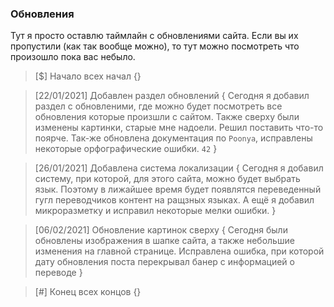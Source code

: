 ### Обновления
Тут я просто оставлю таймлайн с обновлениями сайта. Если вы их пропустили (как так вообще можно), то тут можно посмотреть что произошло пока вас небыло.

> [$] Начало всех начал {}

> [22/01/2021] Добавлен раздел обновлений {
    Сегодня я добавил раздел с обновленими, где можно будет посмотреть все обновления которые произшли с сайтом. Также сверху были изменены картинки, старые мне надоели. Решил поставить что-то поярче. Так-же обновлена документация по `Poonya`, исправлены некоторые орфографические ошибки. `42`
}

> [26/01/2021] Добавлена система локализации {
    Сегодня я добавил систему, при которой, для этого сайта, можно будет выбрать язык. Поэтому в лижайшее время будет появлятся переведенный гугл переводчиков контент на ращзных языках. А ещё я добавил микроразметку и исправил некоторые мелки ошибки. 
}

> [06/02/2021] Обновление картинок сверху {
    Сегодня были обновлены изображения в шапке сайта, а также небольшие изменения на главной странице. Исправлена ошибка, при которой дату обновления поста перекрывал банер с информацией о переводе
}

> [#] Конец всех концов {}
